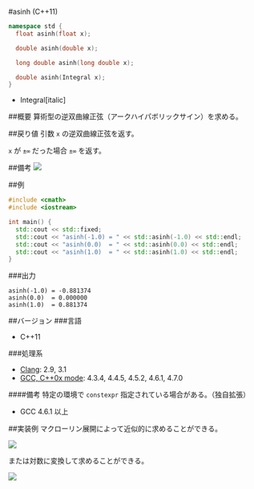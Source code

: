 #asinh (C++11)
```cpp
namespace std {
  float asinh(float x);

  double asinh(double x);

  long double asinh(long double x);

  double asinh(Integral x);
}
```
* Integral[italic]

##概要
算術型の逆双曲線正弦（アークハイパボリックサイン）を求める。


##戻り値
引数 `x` の逆双曲線正弦を返す。

`x` が `±∞` だった場合 `±∞` を返す。


##備考
![](https://raw.github.com/cpprefjp/image/master/reference/cmath/asinh/asinh.png)


##例
```cpp
#include <cmath>
#include <iostream>

int main() {
  std::cout << std::fixed;
  std::cout << "asinh(-1.0) = " << std::asinh(-1.0) << std::endl;
  std::cout << "asinh(0.0)  = " << std::asinh(0.0) << std::endl;
  std::cout << "asinh(1.0)  = " << std::asinh(1.0) << std::endl;
}
```

###出力
```
asinh(-1.0) = -0.881374
asinh(0.0)  = 0.000000
asinh(1.0)  = 0.881374
```

##バージョン
###言語
- C++11

###処理系
- [Clang](/implementation#clang.md): 2.9, 3.1
- [GCC, C++0x mode](/implementation#gcc.md): 4.3.4, 4.4.5, 4.5.2, 4.6.1, 4.7.0


####備考
特定の環境で `constexpr` 指定されている場合がある。（独自拡張）
- GCC 4.6.1 以上


##実装例
マクローリン展開によって近似的に求めることができる。

![](https://raw.github.com/cpprefjp/image/master/reference/cmath/asinh/asinh_mac.png)


または対数に変換して求めることができる。

![](https://raw.github.com/cpprefjp/image/master/reference/cmath/asinh/asinh_log.png)

